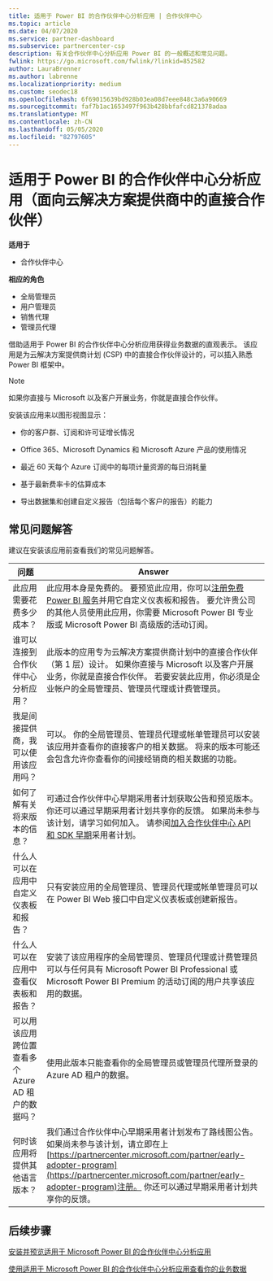 ```yaml
---
title: 适用于 Power BI 的合作伙伴中心分析应用 | 合作伙伴中心
ms.topic: article
ms.date: 04/07/2020
ms.service: partner-dashboard
ms.subservice: partnercenter-csp
description: 有关合作伙伴中心分析应用 Power BI 的一般概述和常见问题。
fwlink: https://go.microsoft.com/fwlink/?linkid=852582
author: LauraBrenner
ms.author: labrenne
ms.localizationpriority: medium
ms.custom: seodec18
ms.openlocfilehash: 6f69015639bd928b03ea08d7eee848c3a6a90669
ms.sourcegitcommit: faf7b1ac1653497f963b428bbfafcd821378adaa
ms.translationtype: MT
ms.contentlocale: zh-CN
ms.lasthandoff: 05/05/2020
ms.locfileid: "82797605"
---
```

# <a name="partner-center-analytics-app-for-power-bi-direct-partners-in-csp"></a>适用于 Power BI 的合作伙伴中心分析应用（面向云解决方案提供商中的直接合作伙伴）

**适用于**

- 合作伙伴中心

**相应的角色**
-    全局管理员
-    用户管理员
-    销售代理
-    管理员代理

借助适用于 Power BI 的合作伙伴中心分析应用获得业务数据的直观表示。 该应用是为云解决方案提供商计划 (CSP) 中的直接合作伙伴设计的，可以插入熟悉 Power BI 框架中。 

> [!NOTE]  
> 如果你直接与 Microsoft 以及客户开展业务，你就是直接合作伙伴。 

安装该应用来以图形视图显示： 

-    你的客户群、订阅和许可证增长情况

-    Office 365、Microsoft Dynamics 和 Microsoft Azure 产品的使用情况

-    最近 60 天每个 Azure 订阅中的每项计量资源的每日消耗量

-    基于最新费率卡的估算成本

-    导出数据集和创建自定义报告（包括每个客户的报告）的能力

## <a name="frequently-asked-questions"></a>常见问题解答

建议在安装该应用前查看我们的常见问题解答。 

| **问题** | **Answer** |
| --- | ---------- |
| 此应用需要花费多少成本？ | 此应用本身是免费的。 要预览此应用，你可以[注册免费 Power BI 服务](https://go.microsoft.com/fwlink/p/?linkid=845347)并用它自定义仪表板和报告。 要允许贵公司的其他人员使用此应用，你需要 Microsoft Power BI 专业版或 Microsoft Power BI 高级版的活动订阅。 |
| 谁可以连接到合作伙伴中心分析应用？ | 此版本的应用专为云解决方案提供商计划中的直接合作伙伴（第 1 层）设计。 如果你直接与 Microsoft 以及客户开展业务，你就是直接合作伙伴。 若要安装此应用，你必须是企业帐户的全局管理员、管理员代理或计费管理员。 |
| 我是间接提供商，我可以使用该应用吗？ | 可以。 你的全局管理员、管理员代理或帐单管理员可以安装该应用并查看你的直接客户的相关数据。 将来的版本可能还会包含允许你查看你的间接经销商的相关数据的功能。 |
| 如何了解有关将来版本的信息？ | 可通过合作伙伴中心早期采用者计划获取公告和预览版本。 你还可以通过早期采用者计划共享你的反馈。 如果尚未参与该计划，请学习如何加入。 请参阅[加入合作伙伴中心 API 和 SDK 早期](https://docs.microsoft.com/partner-center/develop/early-adopter-program)采用者计划。  |
| 什么人可以在应用中自定义仪表板和报告？ | 只有安装应用的全局管理员、管理员代理或帐单管理员可以在 Power BI Web 接口中自定义仪表板或创建新报告。 |
| 什么人可以在应用中查看仪表板和报告？ | 安装了该应用程序的全局管理员、管理员代理或计费管理员可以与任何具有 Microsoft Power BI Professional 或 Microsoft Power BI Premium 的活动订阅的用户共享该应用的数据。 |
| 可以用该应用跨位置查看多个 Azure AD 租户的数据吗？ | 使用此版本只能查看你的全局管理员或管理员代理所登录的 Azure AD 租户的数据。 | 
| 何时该应用将提供其他语言版本？ | 我们通过合作伙伴中心早期采用者计划发布了路线图公告。 如果尚未参与该计划，请立即在上[https://partnercenter.microsoft.com/partner/early-adopter-program](https://partnercenter.microsoft.com/partner/early-adopter-program)注册。 你还可以通过早期采用者计划共享你的反馈。 | 



## <a name="next-steps"></a>后续步骤

[安装并预览适用于 Microsoft Power BI 的合作伙伴中心分析应用](power-bi-app-for-direct-partners-install.md)

[使用适用于 Microsoft Power BI 的合作伙伴中心分析应用查看你的业务数据](power-bi-app-for-direct-partners-use.md)

